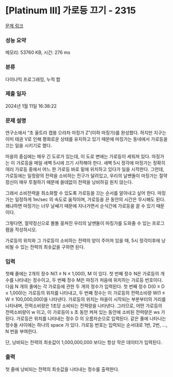 # [Platinum III] 가로등 끄기 - 2315 

[문제 링크](https://www.acmicpc.net/problem/2315) 

### 성능 요약

메모리: 53760 KB, 시간: 276 ms

### 분류

다이나믹 프로그래밍, 누적 합

### 제출 일자

2024년 1월 11일 16:38:22

### 문제 설명

<p>연구소에서 “초 울트라 캡쑝 으라차 마징가 Z”(이하 마징가)를 완성했다. 하지만 지구는 이미 태권 V로 인해 평화로운 상태를 유지하고 있기 때문에 마징가는 동네에서 가로등을 끄는 일을 시키기로 했다.</p>

<p>마을의 중심에는 매우 긴 도로가 있는데, 이 도로 변에는 가로등이 세워져 있다. 마징가는 이 가로등을 매일 새벽 5시에 끄기 시작해야 한다. 새벽 5시 정각에 마징가는 정확히 여러 가로등 중에서 어느 한 가로등 바로 밑에 위치하고 있다가 일을 시작한다. 그런데, 가로등에는 일정량의 전력을 소비하는 전구가 달려있고, 우리의 날쌘돌이 마징가는 절약정신이 매우 투철하기 때문에 쓸데없이 전력을 낭비하길 원치 않는다.</p>

<p>그래서 소비전력을 최소화할 수 있도록 가로등을 끄는 순서를 알아내고 싶어 한다. 마징가는 일정하게 1m/sec 의 속도로 움직이며, 가로등을 끈 동안의 시간은 무시해도 된다. 왜냐하면 마징가는 너무 날쌔기 때문에 지나가면서 순식간에 가로등을 끌 수 있기 때문이다.</p>

<p>그렇다면, 절약정신으로 똘똘 뭉쳐진 우리의 날쌘돌이 마징가를 도와줄 수 있는 프로그램을 작성하시오.</p>

<p>가로등의 위치와 그 가로등이 소비하는 전력의 양이 주어져 있을 때, 5시 정각이후에 낭비될 수 있는 전력의 최솟값을 구하면 된다.</p>

### 입력 

 <p>첫째 줄에는 2개의 정수 N(1 ≤ N ≤ 1,000), M 이 있다. 첫 번째 정수 N은 가로등의 개수를 나타내는 정수이고, 두 번째 정수 M은 마징가 처음에 위치하는 가로등 번호이다. 다음 N 개의 줄에는 각 가로등에 관한 두 개의 정수가 입력된다. 첫 번째 정수 D(0 ≤ D ≤ 1,000)는 가로등의 위치를 나타내고, 두 번째 정수는 이 가로등의 전력소비량 W(1 ≤ W ≤ 100,000,000)을 나타낸다. 가로등의 위치는 마을이 시작되는 부분부터의 거리를 나타내며, 전력소비량은 1초당 소비되는 전력량을 나타낸다. 그러므로, 어떤 가로등의 전력소비량이 w 이고, 이 가로등이 s 초 동안 켜져 있는 동안에 소비된 전력량은 ws 가 된다. 가로등은 위치를 나타내는 정수 D 의 오름차순으로 입력된다. 같은 줄에 나타나는 정수들 사이에는 하나의 space 가 있다. 가로등 번호는 입력되는 순서대로 1번, 2번, ..., N 번을 부여한다.</p>

<p>단, 낭비되는 전력의 최솟값이 1,000,000,000 보다는 항상 작은 데이터가 입력된다.</p>

### 출력 

 <p>첫 줄에 낭비되는 전력의 최솟값을 나타내는 정수를 출력한다.</p>

